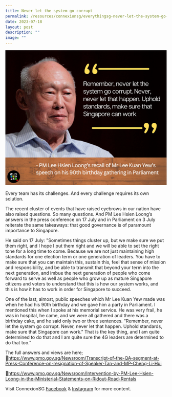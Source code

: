 ```yaml
---
title: Never let the system go corrupt
permalink: /resources/connexionsg/everythingsg-never-let-the-system-go-corrupt/
date: 2023-07-18
layout: post
description: ""
image: ""
---
```

![](/images/connexionsg/2023/lky%20picture.jpg)

Every team has its challenges. And every challenge requires its own solution.

The recent cluster of events that have raised eyebrows in our nation have also raised questions. So many questions. And PM Lee Hsien Loong’s answers in the press conference on 17 July and in Parliament on 3 July reiterate the same takeaways: that good governance is of paramount importance to Singapore.

He said on 17 July: "Sometimes things cluster up, but we make sure we put them right, and I hope I put them right and we will be able to set the right tone for a long time to come. Because we are not just maintaining high standards for one election term or one generation of leaders. You have to make sure that you can maintain this, sustain this, feel that sense of mission and responsibility, and be able to transmit that beyond your term into the next generation, and imbue the next generation of people who come forward to serve as well as people who grow up as mature Singapore citizens and voters to understand that this is how our system works, and this is how it has to work in order for Singapore to succeed.

One of the last, almost, public speeches which Mr Lee Kuan Yew made was when he had his 90th birthday and we gave him a party in Parliament. I mentioned this when I spoke at his memorial service. He was very frail, he was in hospital, he came, and we were all gathered and there was a birthday cake, and he said only two or three sentences. “Remember, never let the system go corrupt. Never, never let that happen. Uphold standards, make sure that Singapore can work.” That is the key thing, and I am quite determined to do that and I am quite sure the 4G leaders are determined to do that too.”

The full answers and views are here;
🔗https://www.pmo.gov.sg/Newsroom/Transcript-of-the-QA-segment-at-Press-Conference-on-resignation-of-Speaker-Tan-and-MP-Cheng-Li-Hui

🔗https://www.pmo.gov.sg/Newsroom/Intervention-by-PM-Lee-Hsien-Loong-in-the-Ministerial-Statements-on-Ridout-Road-Rentals

Visit ConnexionSG <a target="_blank" href="https://www.facebook.com/ConnexionSG">Facebook</a> &amp; <a target="_blank" href="https://www.instagram.com/connexionsg/">Instagram</a> for more content.